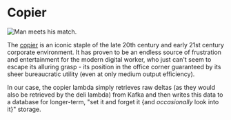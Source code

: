 # Copier

![Man meets his match.](https://www.glasbergen.com/wp-content/gallery/computer-cartoons/bizcom31.gif)

The [copier](https://en.wikipedia.org/wiki/Photocopier) is an iconic staple of the late 20th century and early 21st century corporate environment. It has proven to be an endless source of frustration and entertainment for the modern digital worker, who just can't seem to escape its alluring grasp - its position in the office corner guaranteed by its sheer bureaucratic utility (even at only medium output efficiency).

In our case, the copier lambda simply retrieves raw deltas (as they would also be retrieved by the deli lambda) from Kafka and then writes this data to a database for longer-term, "set it and forget it {and _occasionally_ look into it}" storage.